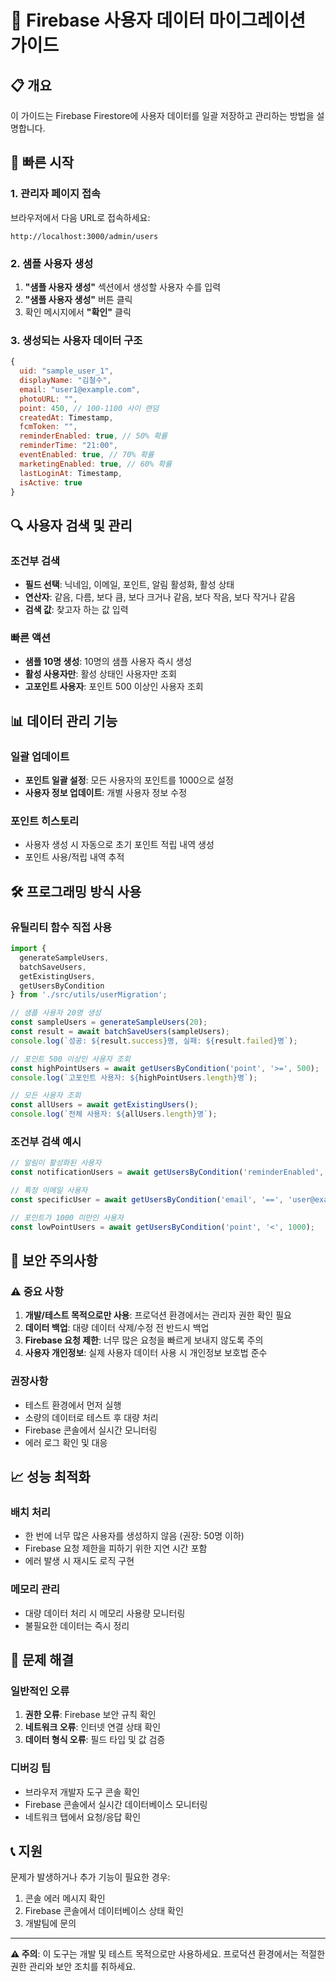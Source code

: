 # 🔧 Firebase 사용자 데이터 마이그레이션 가이드

## 📋 개요
이 가이드는 Firebase Firestore에 사용자 데이터를 일괄 저장하고 관리하는 방법을 설명합니다.

## 🚀 빠른 시작

### 1. 관리자 페이지 접속
브라우저에서 다음 URL로 접속하세요:
```
http://localhost:3000/admin/users
```

### 2. 샘플 사용자 생성
1. **"샘플 사용자 생성"** 섹션에서 생성할 사용자 수를 입력
2. **"샘플 사용자 생성"** 버튼 클릭
3. 확인 메시지에서 **"확인"** 클릭

### 3. 생성되는 사용자 데이터 구조
```javascript
{
  uid: "sample_user_1",
  displayName: "김철수",
  email: "user1@example.com",
  photoURL: "",
  point: 450, // 100-1100 사이 랜덤
  createdAt: Timestamp,
  fcmToken: "",
  reminderEnabled: true, // 50% 확률
  reminderTime: "21:00",
  eventEnabled: true, // 70% 확률
  marketingEnabled: true, // 60% 확률
  lastLoginAt: Timestamp,
  isActive: true
}
```

## 🔍 사용자 검색 및 관리

### 조건부 검색
- **필드 선택**: 닉네임, 이메일, 포인트, 알림 활성화, 활성 상태
- **연산자**: 같음, 다름, 보다 큼, 보다 크거나 같음, 보다 작음, 보다 작거나 같음
- **검색 값**: 찾고자 하는 값 입력

### 빠른 액션
- **샘플 10명 생성**: 10명의 샘플 사용자 즉시 생성
- **활성 사용자만**: 활성 상태인 사용자만 조회
- **고포인트 사용자**: 포인트 500 이상인 사용자 조회

## 📊 데이터 관리 기능

### 일괄 업데이트
- **포인트 일괄 설정**: 모든 사용자의 포인트를 1000으로 설정
- **사용자 정보 업데이트**: 개별 사용자 정보 수정

### 포인트 히스토리
- 사용자 생성 시 자동으로 초기 포인트 적립 내역 생성
- 포인트 사용/적립 내역 추적

## 🛠️ 프로그래밍 방식 사용

### 유틸리티 함수 직접 사용
```javascript
import { 
  generateSampleUsers, 
  batchSaveUsers, 
  getExistingUsers,
  getUsersByCondition 
} from './src/utils/userMigration';

// 샘플 사용자 20명 생성
const sampleUsers = generateSampleUsers(20);
const result = await batchSaveUsers(sampleUsers);
console.log(`성공: ${result.success}명, 실패: ${result.failed}명`);

// 포인트 500 이상인 사용자 조회
const highPointUsers = await getUsersByCondition('point', '>=', 500);
console.log(`고포인트 사용자: ${highPointUsers.length}명`);

// 모든 사용자 조회
const allUsers = await getExistingUsers();
console.log(`전체 사용자: ${allUsers.length}명`);
```

### 조건부 검색 예시
```javascript
// 알림이 활성화된 사용자
const notificationUsers = await getUsersByCondition('reminderEnabled', '==', true);

// 특정 이메일 사용자
const specificUser = await getUsersByCondition('email', '==', 'user@example.com');

// 포인트가 1000 미만인 사용자
const lowPointUsers = await getUsersByCondition('point', '<', 1000);
```

## 🔐 보안 주의사항

### ⚠️ 중요 사항
1. **개발/테스트 목적으로만 사용**: 프로덕션 환경에서는 관리자 권한 확인 필요
2. **데이터 백업**: 대량 데이터 삭제/수정 전 반드시 백업
3. **Firebase 요청 제한**: 너무 많은 요청을 빠르게 보내지 않도록 주의
4. **사용자 개인정보**: 실제 사용자 데이터 사용 시 개인정보 보호법 준수

### 권장사항
- 테스트 환경에서 먼저 실행
- 소량의 데이터로 테스트 후 대량 처리
- Firebase 콘솔에서 실시간 모니터링
- 에러 로그 확인 및 대응

## 📈 성능 최적화

### 배치 처리
- 한 번에 너무 많은 사용자를 생성하지 않음 (권장: 50명 이하)
- Firebase 요청 제한을 피하기 위한 지연 시간 포함
- 에러 발생 시 재시도 로직 구현

### 메모리 관리
- 대량 데이터 처리 시 메모리 사용량 모니터링
- 불필요한 데이터는 즉시 정리

## 🐛 문제 해결

### 일반적인 오류
1. **권한 오류**: Firebase 보안 규칙 확인
2. **네트워크 오류**: 인터넷 연결 상태 확인
3. **데이터 형식 오류**: 필드 타입 및 값 검증

### 디버깅 팁
- 브라우저 개발자 도구 콘솔 확인
- Firebase 콘솔에서 실시간 데이터베이스 모니터링
- 네트워크 탭에서 요청/응답 확인

## 📞 지원

문제가 발생하거나 추가 기능이 필요한 경우:
1. 콘솔 에러 메시지 확인
2. Firebase 콘솔에서 데이터베이스 상태 확인
3. 개발팀에 문의

---

**⚠️ 주의**: 이 도구는 개발 및 테스트 목적으로만 사용하세요. 프로덕션 환경에서는 적절한 권한 관리와 보안 조치를 취하세요. 